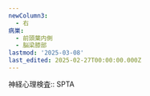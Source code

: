 ```yaml
---
newColumn3:
  - 右
病巣:
  - 前頭葉内側
  - 脳梁膝部
lastmod: '2025-03-08'
last_edited: 2025-02-27T00:00:00.000Z
---
```


神経心理検査:: SPTA
